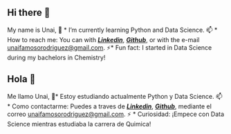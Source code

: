 ## Hi there 👋
My name is Unai,
🌱 * I’m currently learning Python and Data Science.
📫 * How to reach me: You can with ***[Linkedin](www.linkedin.com/in/unai-famoso-rodriguez-873861333)***, ***[Github](https://github.com/UnaiFam)***, or with the e-mail unaifamosorodriguez@gmail.com.
⚡* Fun fact: I started in Data Science during my bachelors in Chemistry!
## Hola 👋
Me llamo  Unai,
🌱*  Estoy estudiando actualmente Python y  Data Science.
📫 * Como contactarme: Puedes a traves de ***[Linkedin](www.linkedin.com/in/unai-famoso-rodriguez-873861333)***, ***[Github](https://github.com/UnaiFam)***, mediante el correo unaifamosorodriguez@gmail.com.
⚡ * Curiosidad: ¡Empece con Data Science mientras estudiaba la carrera de Quimica!


<!--
**UnaiFam/UnaiFam** is a ✨ _special_ ✨ repository because its `README.md` (this file) appears on your GitHub profile.

Here are some ideas to get you started:

- 🔭 I’m currently working on ...
- 🌱 I’m currently learning ...
- 👯 I’m looking to collaborate on ...
- 🤔 I’m looking for help with ...
- 💬 Ask me about ...
- 📫 How to reach me: ...
- 😄 Pronouns: ...
- ⚡ Fun fact: ...
-->

